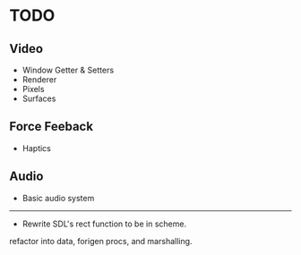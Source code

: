 # TODO
## Video
* Window Getter & Setters
* Renderer
* Pixels
* Surfaces

## Force Feeback
* Haptics

## Audio
* Basic audio system

---

* Rewrite SDL's rect function to be in scheme.

refactor into data, forigen procs, and marshalling.
